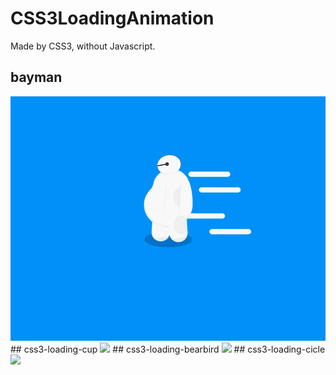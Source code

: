 # CSS3LoadingAnimation
Made by CSS3, without Javascript.
## bayman
<img src="https://github.com/Mankii/CSS3LoadingAnimation/blob/master/bayman/effect.gif?raw=true">
## css3-loading-cup
<img src="https://github.com/Mankii/CSS3LoadingAnimation/blob/master/css3-loading-cup/effect.gif?raw=true">
## css3-loading-bearbird
<img src="https://github.com/Mankii/CSS3LoadingAnimation/blob/master/css3-loading-bearbird/effect.gif?raw=true">
## css3-loading-cicle
<img src="https://github.com/Mankii/CSS3LoadingAnimation/blob/master/css3-loading-cicle/effect.gif?raw=true">
